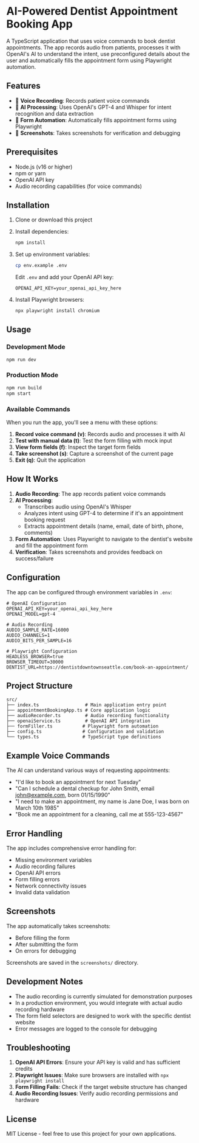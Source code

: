 # AI-Powered Dentist Appointment Booking App

A TypeScript application that uses voice commands to book dentist appointments. The app records audio from patients, processes it with OpenAI's AI to understand the intent, use preconfigured details about the user and automatically fills the appointment form using Playwright automation.

## Features

- 🎤 **Voice Recording**: Records patient voice commands
- 🧠 **AI Processing**: Uses OpenAI's GPT-4 and Whisper for intent recognition and data extraction
- 🤖 **Form Automation**: Automatically fills appointment forms using Playwright
- 📸 **Screenshots**: Takes screenshots for verification and debugging

## Prerequisites

- Node.js (v16 or higher)
- npm or yarn
- OpenAI API key
- Audio recording capabilities (for voice commands)

## Installation

1. Clone or download this project
2. Install dependencies:
   ```bash
   npm install
   ```

3. Set up environment variables:
   ```bash
   cp env.example .env
   ```
   
   Edit `.env` and add your OpenAI API key:
   ```
   OPENAI_API_KEY=your_openai_api_key_here
   ```

4. Install Playwright browsers:
   ```bash
   npx playwright install chromium
   ```

## Usage

### Development Mode
```bash
npm run dev
```

### Production Mode
```bash
npm run build
npm start
```

### Available Commands

When you run the app, you'll see a menu with these options:

1. **Record voice command (v)**: Records audio and processes it with AI
2. **Test with manual data (t)**: Test the form filling with mock input
3. **View form fields (f)**: Inspect the target form fields
4. **Take screenshot (s)**: Capture a screenshot of the current page
5. **Exit (q)**: Quit the application

## How It Works

1. **Audio Recording**: The app records patient voice commands
2. **AI Processing**: 
   - Transcribes audio using OpenAI's Whisper
   - Analyzes intent using GPT-4 to determine if it's an appointment booking request
   - Extracts appointment details (name, email, date of birth, phone, comments)
3. **Form Automation**: Uses Playwright to navigate to the dentist's website and fill the appointment form
4. **Verification**: Takes screenshots and provides feedback on success/failure

## Configuration

The app can be configured through environment variables in `.env`:

```env
# OpenAI Configuration
OPENAI_API_KEY=your_openai_api_key_here
OPENAI_MODEL=gpt-4

# Audio Recording
AUDIO_SAMPLE_RATE=16000
AUDIO_CHANNELS=1
AUDIO_BITS_PER_SAMPLE=16

# Playwright Configuration
HEADLESS_BROWSER=true
BROWSER_TIMEOUT=30000
DENTIST_URL=https://dentistdowntownseattle.com/book-an-appointment/
```

## Project Structure

```
src/
├── index.ts                 # Main application entry point
├── appointmentBookingApp.ts # Core application logic
├── audioRecorder.ts         # Audio recording functionality
├── openaiService.ts         # OpenAI API integration
├── formFiller.ts           # Playwright form automation
├── config.ts               # Configuration and validation
└── types.ts                # TypeScript type definitions
```

## Example Voice Commands

The AI can understand various ways of requesting appointments:

- "I'd like to book an appointment for next Tuesday"
- "Can I schedule a dental checkup for John Smith, email john@example.com, born 01/15/1990"
- "I need to make an appointment, my name is Jane Doe, I was born on March 10th 1985"
- "Book me an appointment for a cleaning, call me at 555-123-4567"

## Error Handling

The app includes comprehensive error handling for:
- Missing environment variables
- Audio recording failures
- OpenAI API errors
- Form filling errors
- Network connectivity issues
- Invalid data validation

## Screenshots

The app automatically takes screenshots:
- Before filling the form
- After submitting the form
- On errors for debugging

Screenshots are saved in the `screenshots/` directory.

## Development Notes

- The audio recording is currently simulated for demonstration purposes
- In a production environment, you would integrate with actual audio recording hardware
- The form field selectors are designed to work with the specific dentist website
- Error messages are logged to the console for debugging

## Troubleshooting

1. **OpenAI API Errors**: Ensure your API key is valid and has sufficient credits
2. **Playwright Issues**: Make sure browsers are installed with `npx playwright install`
3. **Form Filling Fails**: Check if the target website structure has changed
4. **Audio Recording Issues**: Verify audio recording permissions and hardware

## License

MIT License - feel free to use this project for your own applications.
